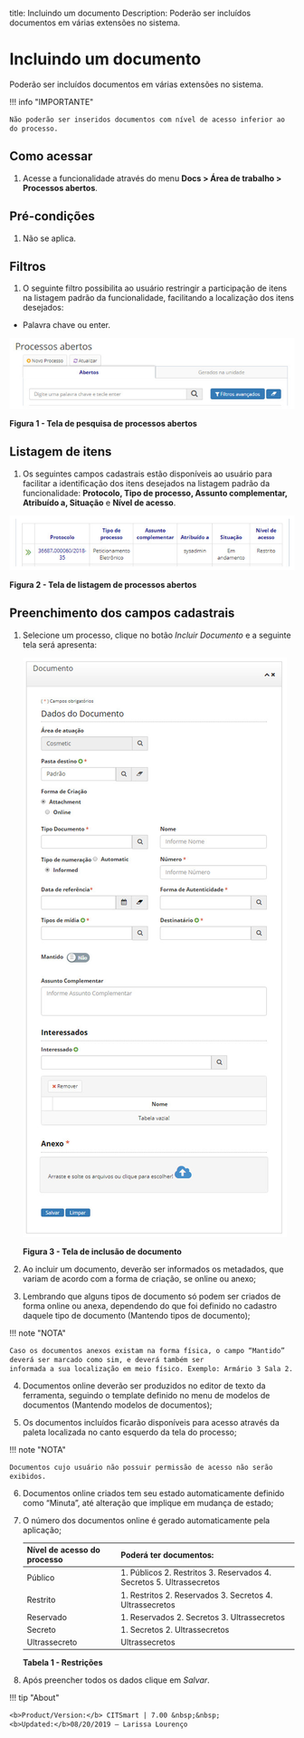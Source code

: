 title: Incluindo um documento
Description: Poderão ser incluídos documentos em várias extensões no sistema.
# Incluindo um documento

Poderão ser incluídos documentos em várias extensões no sistema.

!!! info "IMPORTANTE"

    Não poderão ser inseridos documentos com nível de acesso inferior ao do processo.

Como acessar
----------------

1. Acesse a funcionalidade através do menu **Docs > Área de trabalho > Processos abertos**.

Pré-condições
-----------------

1. Não se aplica.

Filtros
-----------

1. O seguinte filtro possibilita ao usuário restringir a participação de itens na listagem padrão da funcionalidade, facilitando
a localização dos itens desejados:

- Palavra chave ou enter.

![Pesquisa](images/doc.img1.jpg)

**Figura 1 - Tela de pesquisa de processos abertos**

Listagem de itens
--------------------

1. Os seguintes campos cadastrais estão disponíveis ao usuário para facilitar a identificação dos itens desejados na listagem
padrão da funcionalidade: **Protocolo, Tipo de processo, Assunto complementar, Atribuído a, Situação** e **Nível de acesso**.

![Listagem](images/doc.img2.jpg)

**Figura 2 - Tela de listagem de processos abertos**

Preenchimento dos campos cadastrais
---------------------------------------

1. Selecione um processo, clique no botão *Incluir Documento* e a seguinte tela será apresenta:

    ![Inclusão](images/doc.img3.jpg)
    
    **Figura 3 - Tela de inclusão de documento**
    
2. Ao incluir um documento, deverão ser informados os metadados, que variam de acordo com a forma de criação, se online ou
anexo;

3. Lembrando que alguns tipos de documento só podem ser criados de forma online ou anexa, dependendo do que foi definido no 
cadastro daquele tipo de documento (Mantendo tipos de documento);

!!! note "NOTA"

    Caso os documentos anexos existam na forma física, o campo “Mantido” deverá ser marcado como sim, e deverá também ser
    informada a sua localização em meio físico. Exemplo: Armário 3 Sala 2.
    
4. Documentos online deverão ser produzidos no editor de texto da ferramenta, seguindo o template definido no menu de modelos
de documentos (Mantendo modelos de documentos);

5. Os documentos incluídos ficarão disponíveis para acesso através da paleta localizada no canto esquerdo da tela do processo;

!!! note "NOTA"

    Documentos cujo usuário não possuir permissão de acesso não serão exibidos.
    
6. Documentos online criados tem seu estado automaticamente definido como “Minuta”, até alteração que implique em mudança de
estado;

7. O número dos documentos online é gerado automaticamente pela aplicação;

    | Nível de acesso do processo | Poderá ter documentos:                                               |
    |-----------------------------|----------------------------------------------------------------------|
    | Público                     | 1. Públicos 2. Restritos 3. Reservados 4. Secretos 5. Ultrassecretos |
    | Restrito                    | 1. Restritos 2. Reservados 3. Secretos 4. Ultrassecretos             |
    | Reservado                   | 1. Reservados 2. Secretos 3. Ultrassecretos                          |
    | Secreto                     | 1. Secretos 2. Ultrassecretos                                        |
    | Ultrassecreto               | Ultrassecretos                                                       |

    **Tabela 1 - Restrições**
    
8. Após preencher todos os dados clique em *Salvar*.


!!! tip "About"

    <b>Product/Version:</b> CITSmart | 7.00 &nbsp;&nbsp;
    <b>Updated:</b>08/20/2019 – Larissa Lourenço

















